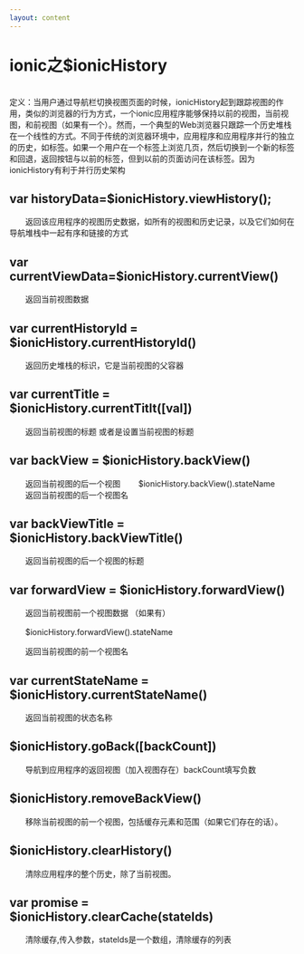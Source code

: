 ```yaml
---
layout: content
---
```


# ionic之$ionicHistory
<br/>
定义：当用户通过导航栏切换视图页面的时候，ionicHistory起到跟踪视图的作用，类似的浏览器的行为方式，一个ionic应用程序能够保持以前的视图，当前视图，和前视图（如果有一个）。然而，一个典型的Web浏览器只跟踪一个历史堆栈在一个线性的方式。不同于传统的浏览器环境中，应用程序和应用程序并行的独立的历史，如标签。如果一个用户在一个标签上浏览几页，然后切换到一个新的标签和回退，返回按钮与以前的标签，但到以前的页面访问在该标签。因为ionicHistory有利于并行历史架构

## var historyData=$ionicHistory.viewHistory();
　　返回该应用程序的视图历史数据，如所有的视图和历史记录，以及它们如何在导航堆栈中一起有序和链接的方式

## var currentViewData=$ionicHistory.currentView()
　　返回当前视图数据

## var currentHistoryId = $ionicHistory.currentHistoryId()
　　返回历史堆栈的标识，它是当前视图的父容器

## var currentTitle = $ionicHistory.currentTitlt([val])
　　返回当前视图的标题 或者是设置当前视图的标题

## var backView = $ionicHistory.backView()
　　返回当前视图的后一个视图
　　$ionicHistory.backView().stateName
　　返回当前视图的后一个视图名

## var backViewTitle = $ionicHistory.backViewTitle()
　　返回当前视图的后一个视图的标题

## var forwardView = $ionicHistory.forwardView()
　　返回当前视图前一个视图数据 （如果有）

　　$ionicHistory.forwardView().stateName

　　返回当前视图的前一个视图名

## var currentStateName = $ionicHistory.currentStateName()
　　返回当前视图的状态名称

## $ionicHistory.goBack([backCount])
　　导航到应用程序的返回视图（加入视图存在）backCount填写负数

## $ionicHistory.removeBackView()
　　移除当前视图的前一个视图，包括缓存元素和范围（如果它们存在的话）。

## $ionicHistory.clearHistory()
　　清除应用程序的整个历史，除了当前视图。

## var promise = $ionicHistory.clearCache(stateIds)
　　清除缓存,传入参数，stateIds是一个数组，清除缓存的列表